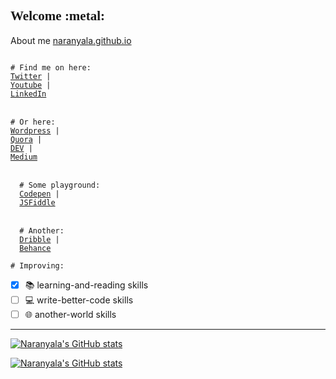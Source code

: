 <h2 style="font-family:Consolas;align:center;">Welcome :metal: </h2>

About me <a target="_blank" href="http://naranyala.github.io">naranyala.github.io</a>

<code>
# Find me on here:
<a target="_blank" href="http://www.twitter.com/gema_naranyala">Twitter</a> | 
<a target="_blank" href="http://www.youtube.com">Youtube</a> | 
<a target="_blank" href="http://www.linkedin.com">LinkedIn</a>
</code>
<br>
<code>
# Or here: 
<a target="_blank" href="http://www.wordpress.com">Wordpress</a> | 
<a target="_blank" href="http://www.quora.com">Quora</a> | 
<a target="_blank" href="http://www.dev.to">DEV</a> | 
<a target="_blank" href="http://www.medium.com">Medium</a>
</code>
<br>
<code>
  # Some playground: 
  <a target="_blank" href="https://codepen.io/naranyala">Codepen</a> | 
  <a target="_blank" href="https://jsfiddle.net/user/naranyala">JSFiddle</a>
</code>
<br>
<code>
  # Another: 
  <a target="_blank" href="https://dribbble.com/naranyala">Dribble</a> | 
  <a target="_blank" href="https://www.behance.net/fudzermifthak">Behance</a>
</code>

<code># Improving:</code>
- [x] :books: learning-and-reading skills
- [ ] :computer: write-better-code skills
- [ ] :globe_with_meridians: another-world skills

<hr>

<blockquote>

</blockquote>



[![Naranyala's GitHub stats](https://github-readme-stats.vercel.app/api/top-langs/?username=naranyala&layout=compact&show_icons=truehide_border=false&theme=github_light)](https://github.com/anuraghazra/github-readme-stats)


[![Naranyala's GitHub stats](https://github-readme-stats.vercel.app/api?username=naranyala&layout=compact&show_icons=true&hide_border=false&theme=github_light)](https://github.com/anuraghazra/github-readme-stats)
